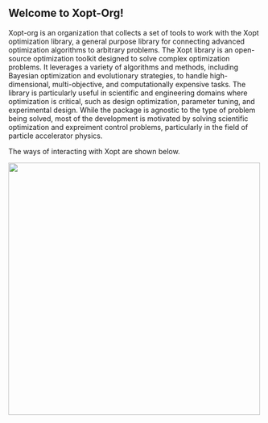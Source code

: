 ## Welcome to Xopt-Org! 

<!--
**Here are some ideas to get you started:**

🙋‍♀️ A short introduction - what is your organization all about?
🌈 Contribution guidelines - how can the community get involved?
👩‍💻 Useful resources - where can the community find your docs? Is there anything else the community should know?
🍿 Fun facts - what does your team eat for breakfast?
🧙 Remember, you can do mighty things with the power of [Markdown](https://docs.github.com/github/writing-on-github/getting-started-with-writing-and-formatting-on-github/basic-writing-and-formatting-syntax)
-->

Xopt-org is an organization that collects a set of tools to work with the Xopt optimization library, a general purpose library for connecting advanced optimization algorithms to arbitrary problems. The Xopt library is an open-source optimization toolkit designed to solve complex optimization problems. It leverages a variety of algorithms and methods, including Bayesian optimization and evolutionary strategies, to handle high-dimensional, multi-objective, and computationally expensive tasks. The library is particularly useful in scientific and engineering domains where optimization is critical, such as design optimization, parameter tuning, and experimental design. While the package is agnostic to the type of problem being solved, most of the development is motivated by solving scientific optimization and expreiment control problems, particularly in the field of particle accelerator physics.

The ways of interacting with Xopt are shown below.

<img src="https://github.com/user-attachments/assets/9010f2b0-fe06-47dd-a38f-8d046cadce0f" width="500">

